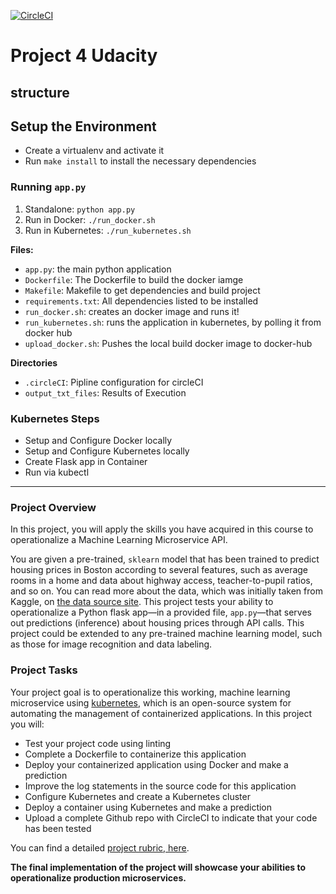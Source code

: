 
[![CircleCI](https://circleci.com/gh/holmHin/udacity_project4.svg?style=svg)](<LINK>)

# Project 4 Udacity


## structure



## Setup the Environment

* Create a virtualenv and activate it
* Run `make install` to install the necessary dependencies

### Running `app.py`

1. Standalone:  `python app.py`
2. Run in Docker:  `./run_docker.sh`
3. Run in Kubernetes:  `./run_kubernetes.sh`


**Files:**

* `app.py`: the main python application
* `Dockerfile`: The Dockerfile to build the docker iamge
* `Makefile`: Makefile to get dependencies and build project
* `requirements.txt`: All dependencies listed to be installed
* `run_docker.sh`: creates an docker image and runs it!
* `run_kubernetes.sh`: runs the application in kubernetes, by polling it from docker hub
* `upload_docker.sh`: Pushes the local build docker image to docker-hub

**Directories**

* `.circleCI`: Pipline configuration for circleCI
* `output_txt_files`: Results of Execution



### Kubernetes Steps

* Setup and Configure Docker locally
* Setup and Configure Kubernetes locally
* Create Flask app in Container
* Run via kubectl

---

### Project Overview

In this project, you will apply the skills you have acquired in this course to operationalize a Machine Learning Microservice API. 

You are given a pre-trained, `sklearn` model that has been trained to predict housing prices in Boston according to several features, such as average rooms in a home and data about highway access, teacher-to-pupil ratios, and so on. You can read more about the data, which was initially taken from Kaggle, on [the data source site](https://www.kaggle.com/c/boston-housing). This project tests your ability to operationalize a Python flask app—in a provided file, `app.py`—that serves out predictions (inference) about housing prices through API calls. This project could be extended to any pre-trained machine learning model, such as those for image recognition and data labeling.

### Project Tasks

Your project goal is to operationalize this working, machine learning microservice using [kubernetes](https://kubernetes.io/), which is an open-source system for automating the management of containerized applications. In this project you will:
* Test your project code using linting
* Complete a Dockerfile to containerize this application
* Deploy your containerized application using Docker and make a prediction
* Improve the log statements in the source code for this application
* Configure Kubernetes and create a Kubernetes cluster
* Deploy a container using Kubernetes and make a prediction
* Upload a complete Github repo with CircleCI to indicate that your code has been tested

You can find a detailed [project rubric, here](https://review.udacity.com/#!/rubrics/2576/view).

**The final implementation of the project will showcase your abilities to operationalize production microservices.**
